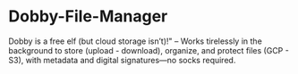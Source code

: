 # Dobby-File-Manager
Dobby is a free elf (but cloud storage isn’t)!" – Works tirelessly in the background to store (upload - download), organize, and protect files (GCP - S3), with metadata and digital signatures—no socks required.
